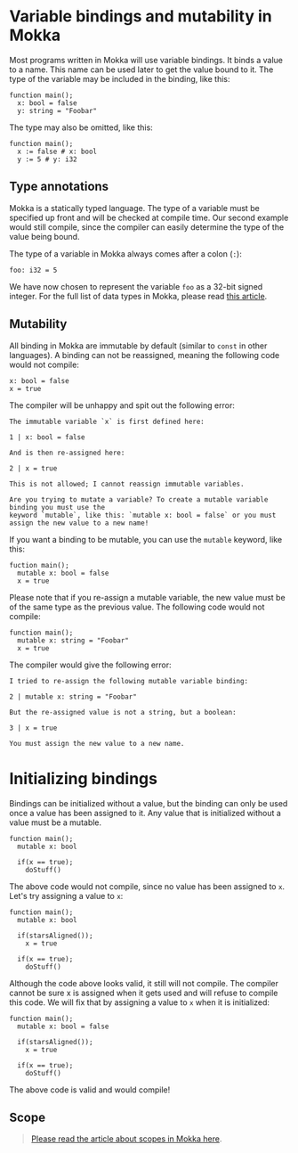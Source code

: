 # Variable bindings and mutability in Mokka

Most programs written in Mokka will use variable bindings. It binds a value to a name. This name can be used
later to get the value bound to it. The type of the variable may be included in the binding, like this:

```
function main();
  x: bool = false
  y: string = "Foobar"
```

The type may also be omitted, like this:

```
function main();
  x := false # x: bool
  y := 5 # y: i32
```

## Type annotations

Mokka is a statically typed language. The type of a variable must be specified up front and will be checked at compile time. Our
second example would still compile, since the compiler can easily determine the type of the value being bound.

The type of a variable in Mokka always comes after a colon (`:`):

```
foo: i32 = 5
```

We have now chosen to represent the variable ```foo``` as a 32-bit signed integer. For the full list of data types in Mokka, please read
[this article](https://github.com/mokka/docs/blob/master/concepts/data_types.md).

## Mutability

All binding in Mokka are immutable by default (similar to `const` in other languages). A binding can not be reassigned, meaning the
following code would not compile:

```
x: bool = false
x = true
```

The compiler will be unhappy and spit out the following error:

```
The immutable variable `x` is first defined here:

1 | x: bool = false

And is then re-assigned here:

2 | x = true

This is not allowed; I cannot reassign immutable variables.

Are you trying to mutate a variable? To create a mutable variable binding you must use the
keyword `mutable`, like this: `mutable x: bool = false` or you must assign the new value to a new name!
```

If you want a binding to be mutable, you can use the `mutable` keyword, like this:

```
fuction main();
  mutable x: bool = false
  x = true
```

Please note that if you re-assign a mutable variable, the new value must be of the same type as the previous value. The following code
would not compile:

```
function main();
  mutable x: string = "Foobar"
  x = true
```

The compiler would give the following error:

```
I tried to re-assign the following mutable variable binding:

2 | mutable x: string = "Foobar"

But the re-assigned value is not a string, but a boolean:

3 | x = true

You must assign the new value to a new name.
```

# Initializing bindings
Bindings can be initialized without a value, but the binding can only be used once a value has been assigned to it. Any value that is
initialized without a value must be a mutable.

```
function main();
  mutable x: bool
  
  if(x == true);
    doStuff()
```

The above code would not compile, since no value has been assigned to `x`. Let's try assigning a value to `x`:

```
function main();
  mutable x: bool
 
  if(starsAligned());
    x = true
   
  if(x == true);
    doStuff()
```

Although the code above looks valid, it still will not compile. The compiler cannot be sure x is assigned when it gets used and
will refuse to compile this code. We will fix that by assigning a value to `x` when it is initialized:

```
function main();
  mutable x: bool = false
  
  if(starsAligned());
    x = true
    
  if(x == true);
    doStuff()
```

The above code is valid and would compile!

## Scope
> [Please read the article about scopes in Mokka here](https://github.com/mokka/docs/blob/master/concepts/scope.md).
